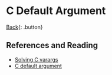 # C Default Argument

[Back](../../index.md){: .button}


## References and Reading

- [Solving C varargs](https://modelingwithdata.org/arch/00000022.htm)
- [C default argument](https://stackoverflow.com/questions/1472138/c-default-arguments)

